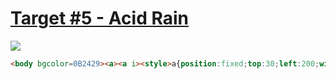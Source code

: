 # [Target #5 - Acid Rain](https://cssbattle.dev/play/5)

![](https://cssbattle.dev/targets/5.png)

```HTML
<body bgcolor=0B2429><a><a i><style>a{position:fixed;top:30;left:200;width:120;height:120;border-radius:50%;background:#f3ac3c}a[i]{top:150;left:80;border-radius:50% 0 50% 50%;box-shadow:63q -63q #998235}
```
